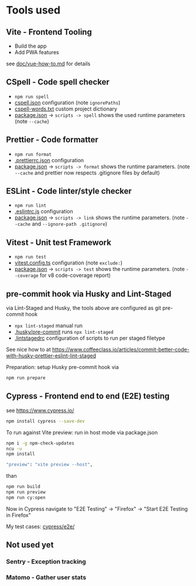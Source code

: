 # Tools used

## Vite - Frontend Tooling

- Build the app
- Add PWA features

see [doc/vue-how-to.md](https://github.com/entorb/eta-vue/blob/main/doc/vue-how-to.md) for details

## CSpell - Code spell checker

- `npm run spell`
- [cspell.json](https://github.com/entorb/eta-vue/blob/main/cspell.json) configuration (note `ignorePaths`)
- [cspell-words.txt](https://github.com/entorb/eta-vue/blob/main/cspell-words.txt) custom project dictionary
- [package.json](https://github.com/entorb/eta-vue/blob/main/package.json) -> `scripts -> spell` shows the used runtime parameters (note `--cache`)

## Prettier - Code formatter

- `npm run format`
- [.prettierrc.json](https://github.com/entorb/eta-vue/blob/main/.prettierrc.json) configuration
- [package.json](https://github.com/entorb/eta-vue/blob/main/package.json) -> `scripts -> format` shows the runtime parameters. (note `--cache` and prettier now respects .gitignore files by default)

## ESLint - Code linter/style checker

- `npm run lint`
- [.eslintrc.js](https://github.com/entorb/eta-vue/blob/main/.eslintrc.js) configuration
- [package.json](https://github.com/entorb/eta-vue/blob/main/package.json) -> `scripts -> link` shows the runtime parameters. (note `--cache` and `--ignore-path .gitignore`)

## Vitest - Unit test Framework

- `npm run test`
- [vitest.config.ts](https://github.com/entorb/eta-vue/blob/main/vitest.config.ts) configuration (note `exclude:`)
- [package.json](https://github.com/entorb/eta-vue/blob/main/package.json) -> `scripts -> test` shows the runtime parameters. (note `--coverage` for v8 code-coverage report)

## pre-commit hook via Husky and Lint-Staged

via Lint-Staged and Husky, the tools above are configured as git pre-commit hook

- `npx lint-staged` manual run
- [.husky/pre-commit](https://github.com/entorb/eta-vue/blob/main/.husky/pre-commit) runs `npx lint-staged`
- [.lintstagedrc](https://github.com/entorb/eta-vue/blob/main/.husky/.lintstagedrc) configuration of scripts to run per staged filetype

See nice how to at
<https://www.coffeeclass.io/articles/commit-better-code-with-husky-prettier-eslint-lint-staged>

Preparation: setup Husky pre-commit hook via

```sh
npm run prepare
```

## Cypress - Frontend end to end (E2E) testing

see <https://www.cypress.io/>

```sh
npm install cypress --save-dev
```

To run against Vite preview: run in host mode via package.json

```sh
npm i -g npm-check-updates
ncu -u
npm install

"preview": "vite preview --host",
```

than

```sh
npm run build
npm run preview
npm run cy:open
```

Now in Cypress navigate to "E2E Testing" -> "Firefox" -> "Start E2E Testing in Firefox"

My test cases: [cypress/e2e/](https://github.com/entorb/eta-vue/blob/main/cypress/e2e)

## Not used yet

### Sentry - Exception tracking

### Matomo - Gather user stats
